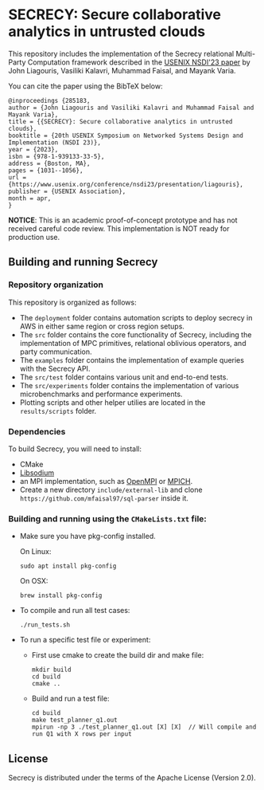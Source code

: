 # SECRECY: Secure collaborative analytics in untrusted clouds
This repository includes the implementation of the Secrecy relational Multi-Party Computation framework described in the [USENIX NSDI'23 paper](https://www.usenix.org/conference/nsdi23/presentation/liagouris) by John Liagouris, Vasiliki Kalavri, Muhammad Faisal, and Mayank Varia.

You can cite the paper using the BibTeX below:

```
@inproceedings {285183,
author = {John Liagouris and Vasiliki Kalavri and Muhammad Faisal and Mayank Varia},
title = {{SECRECY}: Secure collaborative analytics in untrusted clouds},
booktitle = {20th USENIX Symposium on Networked Systems Design and Implementation (NSDI 23)},
year = {2023},
isbn = {978-1-939133-33-5},
address = {Boston, MA},
pages = {1031--1056},
url = {https://www.usenix.org/conference/nsdi23/presentation/liagouris},
publisher = {USENIX Association},
month = apr,
}
```

**NOTICE**: This is an academic proof-of-concept prototype and has not received careful code review. This implementation is NOT ready for production use.

## Building and running Secrecy

### Repository organization
This repository is organized as follows:
- The `deployment` folder contains automation scripts to deploy secrecy in AWS in either same region or cross region setups.
- The `src` folder contains the core functionality of Secrecy, including the implementation of MPC primitives, relational oblivious operators, and party communication.
- The `examples` folder contains the implementation of example queries with the Secrecy API.
- The `src/test` folder contains various unit and end-to-end tests.
- The `src/experiments` folder contains the implementation of various microbenchmarks and performance experiments.
- Plotting scripts and other helper utilies are located in the `results/scripts` folder.


### Dependencies
To build Secrecy, you will need to install:
- CMake
- [Libsodium](https://libsodium.gitbook.io/doc/installation)
- an MPI implementation, such as [OpenMPI](https://www.open-mpi.org/software/ompi/v4.0/) or [MPICH](https://www.mpich.org/downloads/).
- Create a new directory `include/external-lib` and clone `https://github.com/mfaisal97/sql-parser` inside it.

<!-- Build and run the tests
------------
Change to the `tests` directory.

1. Build and run all tests: 
   - Run `make tests`. 

2. Build and run an individual test: 
   - Run `make test-xyz` to build a test, where `xyz` is the test name. For instance, run `make test-equality` to build the binary equality test. 
   - Execute the test with `mpirun -np 3 test-xyz`.

Run an example
---------
Change to the `examples` directory.

1. Build all examples: 
   - Run `make all`. 

2. Build and run an individual example, e.g. the comorbidity query: 
   - Build the example with `make comorbidity`.
   - Run the example with `mpirun -np 3 comorbidity <NUM_ROWS_1> <NUM_ROWS_2>`.

Run the experiments
---------
Change to the `experiments` directory.

1. Build all experiments: 
   - Run `make all`. 

2. Build and run an individual experiment, e.g. the equality microbenchmark: 
   - Build the experiment with `make exp-equality`.
   - Run it with `mpirun -np 3 exp-equality <INPUT_SIZE>`. -->

<!-- Specifying dependencies on Linux
-------------
To build and run Secrecy on linux, edit the provided `Makefile` as follows:
- Use the variables `CFLAGS= -03 -Wall` and `DEP= -lsodium -lm`
- Specify the dependency in the end of the target, for example:

    `exp-equality:   exp_equality.c $(PRIMITIVES) $(MPI) $(CFLAGS) -o exp-equality exp_equality.c $(PRIMITIVES) $(DEP)` -->
    
### Building and running using the `CMakeLists.txt` file:

- Make sure you have pkg-config installed. 

   On Linux:
   ``` sudo apt update
   sudo apt install pkg-config 
   ```    
   On OSX:
   ```
   brew install pkg-config
   ```
- To compile and run all test cases:
   ```
   ./run_tests.sh
   ```
- To run a specific test file or experiment: 
   - First use cmake to create the build dir and make file:
      ```
      mkdir build
      cd build
      cmake ..
      ```
   - Build and run a test file:
      ```
      cd build
      make test_planner_q1.out
      mpirun -np 3 ./test_planner_q1.out [X] [X]  // Will compile and run Q1 with X rows per input
      ```
      
## License
Secrecy is distributed under the terms of the Apache License (Version 2.0).
